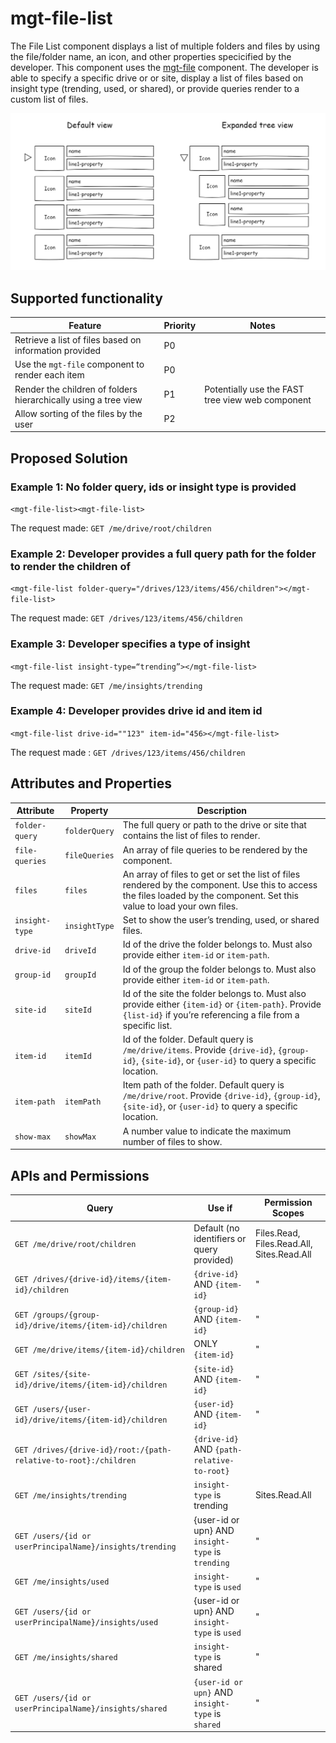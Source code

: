 # mgt-file-list

The File List component displays a list of multiple folders and files by using the file/folder name, an icon, and other properties specicified by the developer. This component uses the [mgt-file](./mgt-file.md) component. The developer is able to specify a specific drive or or site, display a list of files based on insight type (trending, used, or shared), or provide queries render to a custom list of files.

<img src="./images/mgt-file-list.png" width=600>

## Supported functionality

| Feature | Priority | Notes |
| ------- | -------- | ----- |
| Retrieve a list of files based on information provided | P0 | |
| Use the `mgt-file` component to render each item | P0 | |
| Render the children of folders hierarchically using a tree view | P1 | Potentially use the FAST tree view web component |
| Allow sorting of the files by the user | P2 | |

## Proposed Solution

### Example 1: No folder query, ids or insight type is provided

```<mgt-file-list><mgt-file-list>```

The request made: `GET /me/drive/root/children`

### Example 2: Developer provides a full query path for the folder to render the children of

```<mgt-file-list folder-query="/drives/123/items/456/children"></mgt-file-list>```

The request made: `GET /drives/123/items/456/children`

### Example 3: Developer specifies a type of insight

```<mgt-file-list insight-type=“trending”></mgt-file-list>```

The request made: `GET /me/insights/trending`

### Example 4: Developer provides drive id and item id

```<mgt-file-list drive-id=""123" item-id="456></mgt-file-list>```

The request made : `GET /drives/123/items/456/children`

## Attributes and Properties

| Attribute | Property | Description |
| --------- | -------- | ----------- |
| `folder-query` | `folderQuery` | The full query or path to the drive or site that contains the list of files to render. |
| `file-queries` | `fileQueries` | An array of file queries to be rendered by the component.
 `files` | `files` | An array of files to get or set the list of files rendered by the component. Use this to access the files loaded by the component. Set this value to load your own files. |
| `insight-type` | `insightType` | Set to show the user’s trending, used, or shared files.
| `drive-id` | `driveId` | Id of the drive the folder belongs to. Must also provide either `item-id` or `item-path`. |
| `group-id` | `groupId` | Id of the group the folder belongs to. Must also provide either `item-id` or `item-path`. |
| `site-id` | `siteId` | Id of the site the folder belongs to. Must also provide either `{item-id}` or `{item-path}`. Provide `{list-id}` if you’re referencing a file from a specific list. |
| `item-id` | `itemId` | Id of the folder. Default query is `/me/drive/items`. Provide `{drive-id}`, `{group-id}`, `{site-id}`, or `{user-id}` to query a specific location. |
| `item-path` | `itemPath` | Item path of the folder. Default query is `/me/drive/root`. Provide `{drive-id}`, `{group-id}`, `{site-id}`, or `{user-id}` to query a specific location. |
| `show-max` | `showMax` | A number value to indicate the maximum number of files to show. |

## APIs and Permissions

| Query | Use if | Permission Scopes |
| ----- | ------ | ----------------- |
| `GET /me/drive/root/children`	| Default (no identifiers or query provided) | Files.Read, Files.Read.All, Sites.Read.All |
| `GET /drives/{drive-id}/items/{item-id}/children` | `{drive-id}` AND `{item-id}` | " |
| `GET /groups/{group-id}/drive/items/{item-id}/children` | `{group-id}` AND `{item-id}` | " |
| `GET /me/drive/items/{item-id}/children` | ONLY `{item-id}` | " | 
| `GET /sites/{site-id}/drive/items/{item-id}/children` | `{site-id}` AND `{item-id}` | " |
| `GET /users/{user-id}/drive/items/{item-id}/children` | `{user-id}` AND `{item-id}` | " |
| `GET /drives/{drive-id}/root:/{path-relative-to-root}:/children` | `{drive-id}` AND `{path-relative-to-root}` |
| `GET /me/insights/trending` | `insight-type` is trending | Sites.Read.All |
| `GET /users/{id or userPrincipalName}/insights/trending` | {user-id or upn} AND `insight-type` is `trending` | " | 
| `GET /me/insights/used` | `insight-type` is `used` | " |
| `GET /users/{id or userPrincipalName}/insights/used`  | {user-id or upn} AND `insight-type` is `used` | " |
| `GET /me/insights/shared` | `insight-type` is shared | " |
| `GET /users/{id or userPrincipalName}/insights/shared` | `{user-id or upn}` AND `insight-type` is `shared` | " |

